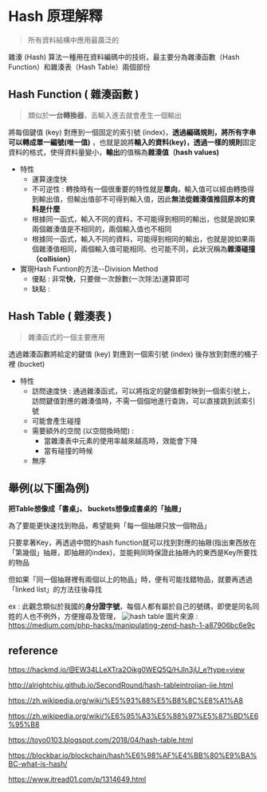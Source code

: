 # Hash 原理解釋
>所有資料結構中應用最廣泛的

雜湊 (Hash) 算法一種用在資料編碼中的技術，最主要分為雜湊函數（Hash Function）和雜湊表（Hash Table）兩個部份

## Hash Function ( 雜湊函數 )
> 類似於**一台轉換器**，丟輸入進去就會產生一個輸出

將每個鍵值 (key) 對應到一個固定的索引號 (index)，**透過編碼規則，將所有字串可以轉成單一編號(唯一值)** ，也就是說將**輸入的資料(key)，透過一樣的規則**固定資料的格式，使得資料量變小，**輸出**的值稱為**雜湊值（hash values)**

* 特性
  * 運算速度快
  * 不可逆性 : 轉換時有一個很重要的特性就是**單向**，輸入值可以經由轉換得到輸出值，但輸出值卻不可得到輸入值，因此**無法從雜湊值推回原本的資料是什麼** 
  * 根據同一函式，輸入不同的資料，不可能得到相同的輸出，也就是說如果兩個雜湊值是不相同的，兩個輸入值也不相同
  * 根據同一函式，輸入不同的資料，可能得到相同的輸出，也就是說如果兩個雜湊值相同，兩個輸入值可能相同、也可能不同，此狀況稱為**雜湊碰撞（collision）** 
* 實現Hash Funtion的方法--Division Method
  * 優點 : 非常**快**，只要做一次餘數(一次除法)運算即可
  * 缺點 : 
## Hash Table ( 雜湊表 )
>雜湊函式的一個主要應用

透過雜湊函數將給定的鍵值 (key) 對應到一個索引號 (index) 後存放到對應的桶子裡 (bucket)
* 特性
  * 訪問速度快 : 通過雜湊函式，可以將指定的鍵值都對映到一個索引號上，訪問鍵值對應的雜湊值時，不需一個個地進行查詢，可以直接跳到該索引號
  * 可能會產生碰撞
  * 需要額外的空間 (以空間換時間) : 
    * 當雜湊表中元素的使用率越來越高時，效能會下降
    * 當有碰撞的時候
  * 無序


## 舉例(以下圖為例)
**把Table想像成「書桌」、  buckets想像成書桌的「抽屜」**

為了要能更快速找到物品，希望能夠「每一個抽屜只放一個物品」

只要拿著Key，再透過中間的hash function就可以找到對應的抽屜(指出東西放在「第幾個」抽屜，即抽屜的index)，並能夠同時保證此抽屜內的東西是Key所要找的物品

但如果「同一個抽屜裡有兩個以上的物品」時，便有可能找錯物品，就要再透過「linked list」的方法往後尋找

ex : 此觀念類似於我國的**身分證字號**，每個人都有屬於自己的號碼，即使是同名同姓的人也不例外，方便搜尋及管理，
![hash table](https://miro.medium.com/max/2000/1*78wQr8-2tEPKWa0iobs8QQ.png)
圖片來源 :　https://medium.com/php-hacks/manipulating-zend-hash-1-a87906bc6e9c
## reference
https://hackmd.io/@EW34LLeXTra2Oikg0WEQ5Q/HJln3jU_e?type=view

http://alrightchiu.github.io/SecondRound/hash-tableintrojian-jie.html

https://zh.wikipedia.org/wiki/%E5%93%88%E5%B8%8C%E8%A1%A8

https://zh.wikipedia.org/wiki/%E6%95%A3%E5%88%97%E5%87%BD%E6%95%B8

https://toyo0103.blogspot.com/2018/04/hash-table.html

https://blockbar.io/blockchain/hash%E6%98%AF%E4%BB%80%E9%BA%BC-what-is-hash/

https://www.itread01.com/p/1314649.html
